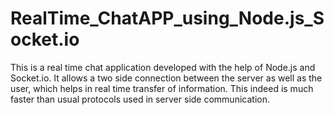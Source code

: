 # RealTime_ChatAPP_using_Node.js_Socket.io
This is a real time chat application developed with the help of Node.js and Socket.io. It allows a two side connection between the server as well as the user, which helps in real time transfer of information. This indeed is much faster than usual protocols used in server side communication.

